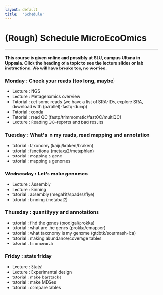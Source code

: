 ```yaml
---
layout: default
title:  'Schedule'
---
```


# (Rough) Schedule MicroEcoOmics
---

#### This course is given online and possibly at SLU, campus Ultuna in Uppsala. Click the heading of a topic to see the lecture slides or lab instructions. We will have breaks too, no worries.


### Monday : Check your reads  (too long, maybe)

* Lecture : NGS
* Lecture : Metagenomics overview
* Tutorial : get some reads (we have a list of SRA-IDs, explore SRA, download with (parallel)-fastq-dump)
* Tutorial : conda
* Tutorial : read QC (fastp/trimmomatic/fastQC/multiQC)
* Lecture : Reading QC-reports and bad results

### Tuesday : What's in my reads, read mapping and annotation

* tutorial : taxonomy (kaiju/kraken/braken)
* tutorial : functional (metaxa2/metaphlan)
* tutorial : mapping a gene
* tutorial : mapping a genomes

### Wednesday : Let's make genomes

* Lecture : Assembly
* Lecture : Binning
* tutorial : assembly (megahit/spades/flye)
* tutorial : binning (metabat2)

### Thursday : quantifyyy and annotations

* tutorial : find the genes (prodigal/prokka)
* tutorial : what are the genes (prokka/emapper)
* tutorial : what taxonomy is my genome (gtdbtk/sourmash-lca)
* tutorial : making abundance/coverage tables
* tutorial : hmmsearch

### Friday : stats friday

* Lecture : Stats!
* Lecture : Experimental design
* tutorial : make barstacks
* tutorial : make MDSes
* tutorial : compare tables
